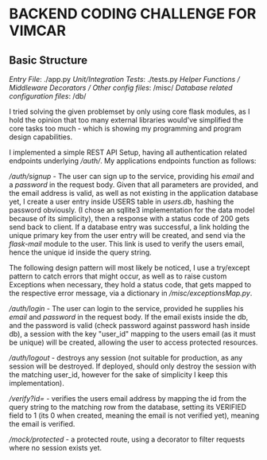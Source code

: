 # BACKEND CODING CHALLENGE FOR VIMCAR


## Basic Structure
*Entry File*: ./app.py
*Unit/Integration Tests*: ./tests.py
*Helper Functions / Middleware Decorators / Other config files*: /misc/
*Database related configuration files*: /db/

I tried solving the given problemset by only using core flask modules, as I hold the opinion that too 
many external libraries would've simplified the core tasks too much - which is showing my programming and program
design capabilities.

I implemented a simple REST API Setup, having all authentication related endpoints underlying */auth/*.
My applications endpoints function as follows:

*/auth/signup* - The user can sign up to the service, providing his *email* and a *password* in the request body.
Given that all parameters are provided, and the email address is valid, as well as not existing in the application database yet,
I create a user entry inside USERS table in *users.db*, hashing the password obviously.
(I chose an sqllite3 implementation for the data model because of its simplicity), then a response with a status code of 200
gets send back to client.
If a database entry was successful, a link holding the unique primary key from the user entry will be created, and 
send via the *flask-mail* module to the user. This link is used to verify the users email, hence the unique id inside the query string.

The following design pattern will most likely be noticed, I use a try/except pattern to catch errors that might occur,
as well as to raise custom Exceptions when necessary, they hold a status code, that gets mapped to the respective error message,
via a dictionary in */misc/exceptionsMap.py*.

*/auth/login* - The user can login to the service, provided he supplies his *email* and *password* in the request body.
If the email exists inside the db, and the password is valid (check password against password hash inside db),
a session with the key "user_id" mapping to the users email (as it must be unique) will be created, allowing
the user to access protected resources.

*/auth/logout* - destroys any session (not suitable for production, as any session will be destroyed. If deployed, should only destroy the session
with the matching user_id, however for the sake of simplicity I keep this implementation).

*/verify?id=* - verifies the users email address by mapping the id from the query string to the matching row from the database,
setting its VERIFIED field to 1 (its 0 when created, meaning the email is not verified yet), meaning the email is verified.

*/mock/protected* - a protected route, using a decorator to filter requests where no session exists yet.






